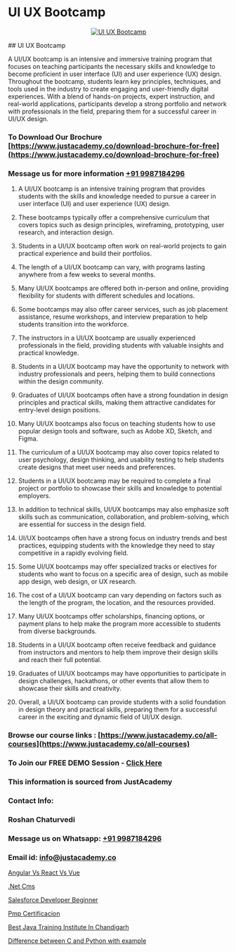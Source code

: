 # UI UX Bootcamp

<p align="center">
  <a href="https://justacademy.co/all-courses">
    <img src="https://ibb.co/CngWr2j" alt="UI UX Bootcamp">
  </a>
</p>
## UI UX Bootcamp

A UI/UX bootcamp is an intensive and immersive training program that focuses on teaching participants the necessary skills and knowledge to become proficient in user interface (UI) and user experience (UX) design. Throughout the bootcamp, students learn key principles, techniques, and tools used in the industry to create engaging and user-friendly digital experiences. With a blend of hands-on projects, expert instruction, and real-world applications, participants develop a strong portfolio and network with professionals in the field, preparing them for a successful career in UI/UX design.
### To Download Our Brochure [https://www.justacademy.co/download-brochure-for-free](https://www.justacademy.co/download-brochure-for-free)
### Message us for more information [+91 9987184296](https://api.whatsapp.com/send?phone=919987184296)
1) A UI/UX bootcamp is an intensive training program that provides students with the skills and knowledge needed to pursue a career in user interface (UI) and user experience (UX) design.

2) These bootcamps typically offer a comprehensive curriculum that covers topics such as design principles, wireframing, prototyping, user research, and interaction design.

3) Students in a UI/UX bootcamp often work on real-world projects to gain practical experience and build their portfolios.

4) The length of a UI/UX bootcamp can vary, with programs lasting anywhere from a few weeks to several months.

5) Many UI/UX bootcamps are offered both in-person and online, providing flexibility for students with different schedules and locations.

6) Some bootcamps may also offer career services, such as job placement assistance, resume workshops, and interview preparation to help students transition into the workforce.

7) The instructors in a UI/UX bootcamp are usually experienced professionals in the field, providing students with valuable insights and practical knowledge.

8) Students in a UI/UX bootcamp may have the opportunity to network with industry professionals and peers, helping them to build connections within the design community.

9) Graduates of UI/UX bootcamps often have a strong foundation in design principles and practical skills, making them attractive candidates for entry-level design positions.

10) Many UI/UX bootcamps also focus on teaching students how to use popular design tools and software, such as Adobe XD, Sketch, and Figma.

11) The curriculum of a UI/UX bootcamp may also cover topics related to user psychology, design thinking, and usability testing to help students create designs that meet user needs and preferences.

12) Students in a UI/UX bootcamp may be required to complete a final project or portfolio to showcase their skills and knowledge to potential employers.

13) In addition to technical skills, UI/UX bootcamps may also emphasize soft skills such as communication, collaboration, and problem-solving, which are essential for success in the design field.

14) UI/UX bootcamps often have a strong focus on industry trends and best practices, equipping students with the knowledge they need to stay competitive in a rapidly evolving field.

15) Some UI/UX bootcamps may offer specialized tracks or electives for students who want to focus on a specific area of design, such as mobile app design, web design, or UX research.

16) The cost of a UI/UX bootcamp can vary depending on factors such as the length of the program, the location, and the resources provided.

17) Many UI/UX bootcamps offer scholarships, financing options, or payment plans to help make the program more accessible to students from diverse backgrounds.

18) Students in a UI/UX bootcamp often receive feedback and guidance from instructors and mentors to help them improve their design skills and reach their full potential.

19) Graduates of UI/UX bootcamps may have opportunities to participate in design challenges, hackathons, or other events that allow them to showcase their skills and creativity.

20) Overall, a UI/UX bootcamp can provide students with a solid foundation in design theory and practical skills, preparing them for a successful career in the exciting and dynamic field of UI/UX design.

### Browse our course links : [https://www.justacademy.co/all-courses](https://www.justacademy.co/all-courses) 
### To Join our FREE DEMO Session - [Click Here](https://www.justacademy.co/register-for-course-demo)


### This information is sourced from JustAcademy
### Contact Info:
### Roshan Chaturvedi
### Message us on Whatsapp: [+91 9987184296](https://api.whatsapp.com/send?phone=919987184296)
### Email id: [info@justacademy.co](mailto:info@justacademy.co)
                
[Angular Vs React Vs Vue](https://www.linkedin.com/pulse/angular-vs-react-vue-justacademy-chennai-ovlqc?trackingId=pLHwinEvP8Qz4K5PPBSCFA%3D%3D&lipi=urn%3Ali%3Apage%3Ad_flagship3_company_admin%3BjPw0ei4cQfe0InHd%2FK206Q%3D%3D)

[.Net Cms](https://www.linkedin.com/pulse/net-cms-justacademy-houston-bc7wf?trackingId=brUV8aRoF7w%2BEHveqMGmCw%3D%3D&lipi=urn%3Ali%3Apage%3Ad_flagship3_company_admin%3B5RzDF0CIQxuDMHcL3MgYhA%3D%3D)

[Salesforce Developer Beginner](https://medium.com/@namusn/salesforce-developer-beginner-e64c376aa903)

[Pmp Certificacion](https://medium.com/@akanshapatil/pmp-certificacion-ea47559ae485)

[Best Java Training Institute In Chandigarh](https://justacademyin.github.io/justacademy/best-java-training-institute-in-chandigarh)

[Difference between C and Python with example](https://justacademyin.github.io/justacademy/difference-between-c-and-python-with-example)

